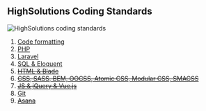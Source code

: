 HighSolutions Coding Standards
------------------------------

![HighSolutions coding standards](https://github.com/highsolutions/Standards/blob/master/intro.png?raw=true)

1. [Code formatting](CodeFormatting.md)
1. [PHP](PHP.md)
1. [Laravel](Laravel.md)
1. [SQL & Eloquent](SQL.md)
1. ~~[HTML & Blade](HTML.md)~~
1. ~~[CSS, SASS, BEM, OOCSS, Atomic CSS, Modular CSS, SMACSS](CSS.md)~~
1. ~~[JS & jQuery & Vue.js](JavaScript.md)~~
1. [Git](Git.md)
1. ~~[Asana](Asana.md)~~
